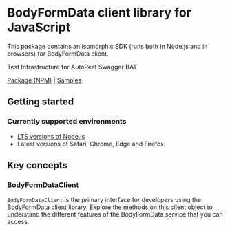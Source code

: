 # BodyFormData client library for JavaScript

This package contains an isomorphic SDK (runs both in Node.js and in browsers) for BodyFormData client.

Test Infrastructure for AutoRest Swagger BAT

[Package (NPM)](https://www.npmjs.com/package/@msinternal/body-formdata) |
[Samples](https://github.com/Azure-Samples/azure-samples-js-management)

## Getting started

### Currently supported environments

- [LTS versions of Node.js](https://nodejs.org/about/releases/)
- Latest versions of Safari, Chrome, Edge and Firefox.




## Key concepts

### BodyFormDataClient

`BodyFormDataClient` is the primary interface for developers using the BodyFormData client library. Explore the methods on this client object to understand the different features of the BodyFormData service that you can access.

